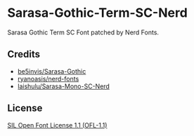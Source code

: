 # Sarasa-Gothic-Term-SC-Nerd

Sarasa Gothic Term SC Font patched by Nerd Fonts.  

## Credits

- [be5invis/Sarasa-Gothic](https://github.com/be5invis/Sarasa-Gothic)
- [ryanoasis/nerd-fonts](https://github.com/ryanoasis/nerd-fonts)
- [laishulu/Sarasa-Mono-SC-Nerd](https://github.com/laishulu/Sarasa-Mono-SC-Nerd)

## License

[SIL Open Font License 1.1 (OFL-1.1)](LICENSE)  